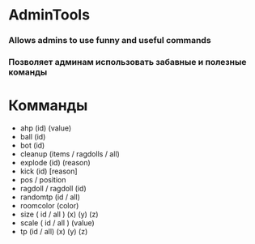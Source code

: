 # AdminTools
### Allows admins to use funny and useful commands
### Позволяет админам использовать забавные и полезные команды
# Комманды
+ ahp (id) (value)
+ ball (id)
+ bot (id)
+ cleanup (items / ragdolls / all)
+ explode (id) (reason)
+ kick (id) [reason]
+ pos / position
+ ragdoll / ragdoll (id)
+ randomtp (id / all)
+ roomcolor (color)
+ size ( id / all ) (x) (y) (z)
+ scale ( id / all ) (value)
+ tp (id / all) (x) (y) (z)
